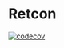 # Retcon

[![codecov](https://codecov.io/gh/antimatter15/retcon/branch/master/graph/badge.svg?token=CtKTWI1gzh)](https://codecov.io/gh/antimatter15/retcon)
